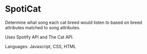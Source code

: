 # SpotiCat
Determine what song each cat breed would listen to based on breed attributes matched to song attributes.

Uses Spotify API and The Cat API.

Languages: Javascript, CSS, HTML
